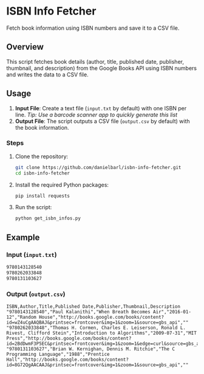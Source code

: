 # ISBN Info Fetcher

Fetch book information using ISBN numbers and save it to a CSV file.

## Overview

This script fetches book details (author, title, published date, publisher, thumbnail, and description) from the Google Books API using ISBN numbers and writes the data to a CSV file.

## Usage

1. **Input File**: Create a text file (`input.txt` by default) with one ISBN per line. *Tip: Use a barcode scanner app to quickly generate this list*
2. **Output File**: The script outputs a CSV file (`output.csv` by default) with the book information.

### Steps

1. Clone the repository:
    ```bash
    git clone https://github.com/danielbarl/isbn-info-fetcher.git
    cd isbn-info-fetcher
    ```

2. Install the required Python packages:
    ```bash
    pip install requests
    ```

3. Run the script:
    ```bash
    python get_isbn_infos.py
    ```

## Example

### Input (`input.txt`)

```txt
9780143128540
9780262033848
9780131103627
```

### Output (`output.csv`)
```csv
ISBN,Author,Title,Published Date,Publisher,Thumbnail,Description
"9780143128540","Paul Kalanithi","When Breath Becomes Air","2016-01-12","Random House","http://books.google.com/books/content?id=wZ4uCgAAQBAJ&printsec=frontcover&img=1&zoom=1&source=gbs_api",""
"9780262033848","Thomas H. Cormen, Charles E. Leiserson, Ronald L. Rivest, Clifford Stein","Introduction to Algorithms","2009-07-31","MIT Press","http://books.google.com/books/content?id=2BdDwmF3P5EC&printsec=frontcover&img=1&zoom=1&edge=curl&source=gbs_api",""
"9780131103627","Brian W. Kernighan, Dennis M. Ritchie","The C Programming Language","1988","Prentice Hall","http://books.google.com/books/content?id=8G72QgAACAAJ&printsec=frontcover&img=1&zoom=1&source=gbs_api",""
```

